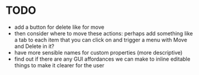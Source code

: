 # TODO

- add a button for delete like for move
- then consider where to move these actions: perhaps add something like a tab to each item that you can click on and trigger a menu with Move and Delete in it?
- have more sensible names for custom properties (more descriptive)
- find out if there are any GUI affordances we can make to inline editable things to make it clearer for the user

